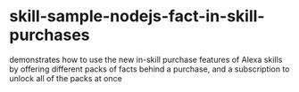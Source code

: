 # skill-sample-nodejs-fact-in-skill-purchases
demonstrates how to use the new in-skill purchase features of Alexa skills by offering different packs of facts behind a purchase, and a subscription to unlock all of the packs at once
